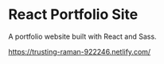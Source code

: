 # React Portfolio Site

A portfolio website built with React and Sass.

https://trusting-raman-922246.netlify.com/
